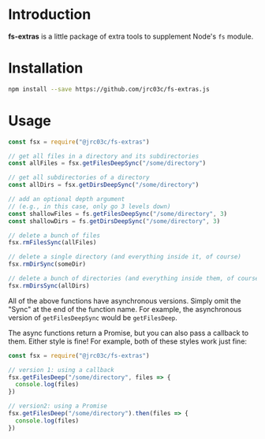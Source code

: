 # Introduction

**fs-extras** is a little package of extra tools to supplement Node's `fs` module.

# Installation

```bash
npm install --save https://github.com/jrc03c/fs-extras.js
```

# Usage

```js
const fsx = require("@jrc03c/fs-extras")

// get all files in a directory and its subdirectories
const allFiles = fsx.getFilesDeepSync("/some/directory")

// get all subdirectories of a directory
const allDirs = fsx.getDirsDeepSync("/some/directory")

// add an optional depth argument
// (e.g., in this case, only go 3 levels down)
const shallowFiles = fs.getFilesDeepSync("/some/directory", 3)
const shallowDirs = fs.getDirsDeepSync("/some/directory", 3)

// delete a bunch of files
fsx.rmFilesSync(allFiles)

// delete a single directory (and everything inside it, of course)
fsx.rmDirSync(someDir)

// delete a bunch of directories (and everything inside them, of course)
fsx.rmDirsSync(allDirs)
```

All of the above functions have asynchronous versions. Simply omit the "Sync" at the end of the function name. For example, the asynchronous version of `getFilesDeepSync` would be `getFilesDeep`.

The async functions return a Promise, but you can also pass a callback to them. Either style is fine! For example, both of these styles work just fine:

```js
const fsx = require("@jrc03c/fs-extras")

// version 1: using a callback
fsx.getFilesDeep("/some/directory", files => {
  console.log(files)
})

// version2: using a Promise
fsx.getFilesDeep("/some/directory").then(files => {
  console.log(files)
})
```
